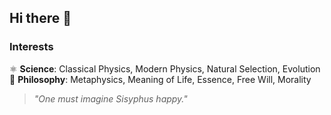 ## Hi there 👋  

### Interests  

⚛️ **Science**: Classical Physics, Modern Physics, Natural Selection, Evolution  
🧠 **Philosophy**: Metaphysics, Meaning of Life, Essence, Free Will, Morality  

> *"One must imagine Sisyphus happy."*  
